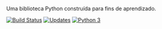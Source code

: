 Uma biblioteca Python construída para fins de aprendizado.

[![Build Status](https://travis-ci.org/willianribeiro/libpythonpro.svg?branch=master)](https://travis-ci.org/willianribeiro/libpythonpro)
[![Updates](https://pyup.io/repos/github/willianribeiro/libpythonpro/shield.svg)](https://pyup.io/repos/github/willianribeiro/libpythonpro/)
[![Python 3](https://pyup.io/repos/github/willianribeiro/libpythonpro/python-3-shield.svg)](https://pyup.io/repos/github/willianribeiro/libpythonpro/)
